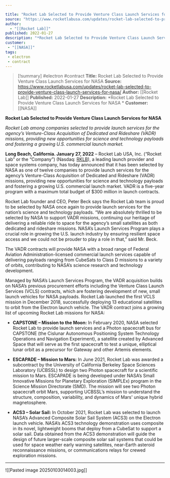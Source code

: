 ```yaml
---

title: "Rocket Lab Selected to Provide Venture Class Launch Services for NASA "
source: "https://www.rocketlabusa.com/updates/rocket-lab-selected-to-provide-venture-class-launch-services-for-nasa/"
author:
  - "[[Rocket Lab]]"
published: 2022-01-27
description: "*Rocket Lab Selected to Provide Venture Class Launch Services for NASA *"
customer:
 - "[[NASA]]"
tags:
 - electron
 - contract
---
```

>[!summary]
#electron #contract
**Title:** Rocket Lab Selected to Provide Venture Class Launch Services for NASA 
**Source:** https://www.rocketlabusa.com/updates/rocket-lab-selected-to-provide-venture-class-launch-services-for-nasa/
**Author:** [[Rocket Lab]]
**Published:** 2022-01-27
**Description:** *Rocket Lab Selected to Provide Venture Class Launch Services for NASA *
**Customer:** [[NASA]]

**Rocket Lab Selected to Provide Venture Class Launch Services for NASA** 

*Rocket Lab among companies selected to provide launch services for the agency’s Venture-Class Acquisition of Dedicated and Rideshare (VADR) missions, providing new opportunities for science and technology payloads and fostering a growing U.S. commercial launch market.*

**Long Beach, California. January 27, 2022** – Rocket Lab USA, Inc. (“Rocket Lab” or the “Company”) (Nasdaq: [RKLB](https://investors.rocketlabusa.com/overview/default.aspx)), a leading launch provider and space systems company, has today announced that it has been selected by NASA as one of twelve companies to provide launch services for the agency’s Venture-Class Acquisition of Dedicated and Rideshare (VADR) missions, providing new opportunities for science and technology payloads and fostering a growing U.S. commercial launch market. VADR is a five-year program with a maximum total budget of $300 million in launch contracts.

Rocket Lab founder and CEO, Peter Beck says the Rocket Lab team is proud to be selected by NASA once again to provide launch services for the nation’s science and technology payloads. “We are absolutely thrilled to be selected by NASA to support VADR missions, continuing our heritage of delivering a reliable ride to space for the agency’s small satellites as both dedicated and rideshare missions. NASA’s Launch Services Program plays a crucial role in growing the U.S. launch industry by ensuring resilient space access and we could not be prouder to play a role in that,” said Mr. Beck.

The VADR contracts will provide NASA with a broad range of Federal Aviation Administration-licensed commercial launch services capable of delivering payloads ranging from CubeSats to Class D missions to a variety of orbits, contributing to NASA’s science research and technology development.

Managed by NASA’s Launch Services Program, the VADR acquisition builds on NASA’s previous procurement efforts including the Venture Class Launch Services (VCLS) contracts, which are fostering development of new, small launch vehicles for NASA payloads. Rocket Lab launched the first VCLS mission in December 2018, successfully deploying 13 educational satellites to orbit from the Electron launch vehicle. The VADR contract joins a growing list of upcoming Rocket Lab missions for NASA:

- **CAPSTONE – Mission to the Moon:** In February 2020, NASA selected Rocket Lab to provide launch services and a Photon spacecraft bus for CAPSTONE (the Cislunar Autonomous Positioning System Technology Operations and Navigation Experiment), a satellite created by Advanced Space that will serve as the first spacecraft to test a unique, elliptical lunar orbit as a precursor for Gateway and other Artemis elements.

- **ESCAPADE – Mission to Mars:** In June 2021, Rocket Lab was awarded a subcontract by the University of California Berkeley Space Sciences Laboratory (UCBSSL) to design two Photon spacecraft for a scientific mission to Mars. ESCAPADE is being developed under NASA’s Small Innovative Missions for Planetary Exploration (SIMPLEx) program in the Science Mission Directorate (SMD). The mission will see two Photon spacecraft orbit Mars, supporting UCBSSL’s mission to understand the structure, composition, variability, and dynamics of Mars' unique hybrid magnetosphere.

- **ACS3 – Solar Sail:** In October 2021, Rocket Lab was selected to launch NASA’s Advanced Composite Solar Sail System (ACS3) on the Electron launch vehicle. NASA’s ACS3 technology demonstration uses composite in its novel, lightweight booms that deploy from a CubeSat to support a solar sail. Data obtained from the ACS3 demonstration will guide the design of future larger-scale composite solar sail systems that could be used for space weather early warning satellites, near-Earth asteroid reconnaissance missions, or communications relays for crewed exploration missions.

---

![[Pasted image 20250103014003.jpg]]